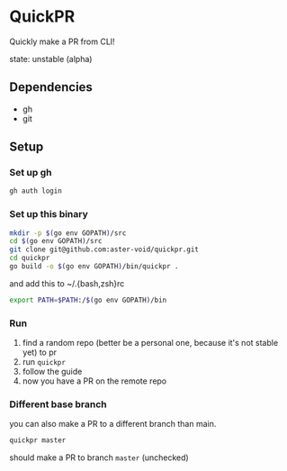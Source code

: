 # QuickPR

Quickly make a PR from CLI!

state: unstable (alpha)

## Dependencies
- gh
- git

## Setup

### Set up gh
```sh
gh auth login
```

### Set up this binary

```sh
mkdir -p $(go env GOPATH)/src
cd $(go env GOPATH)/src
git clone git@github.com:aster-void/quickpr.git
cd quickpr
go build -o $(go env GOPATH)/bin/quickpr .
```

and add this to ~/.{bash,zsh}rc

```sh
export PATH=$PATH:/$(go env GOPATH)/bin
```

### Run

1. find a random repo (better be a personal one, because it's not stable yet) to pr
2. run `quickpr`
3. follow the guide
4. now you have a PR on the remote repo

### Different base branch

you can also make a PR to a different branch than main.

```sh
quickpr master
```

should make a PR to branch `master` (unchecked)
